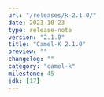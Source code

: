 ```yaml
---
url: "/releases/k-2.1.0/"
date: 2023-10-23
type: release-note
version: "2.1.0"
title: "Camel-K 2.1.0"
preview: ""
changelog: ""
category: "camel-k"
milestone: 45
jdk: [17]
---
```

